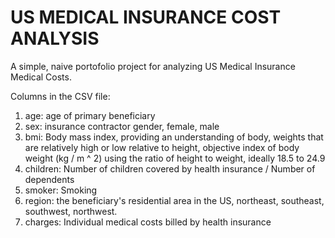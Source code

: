# US MEDICAL INSURANCE COST ANALYSIS

A simple, naive portofolio project for analyzing US Medical Insurance Medical Costs.

Columns in the CSV file:
1. age: age of primary beneficiary
2. sex: insurance contractor gender, female, male
3. bmi: Body mass index, providing an understanding of body, weights that are relatively high or low relative to height, objective index of body weight (kg / m ^ 2) using the ratio of height to weight, ideally 18.5 to 24.9
4. children: Number of children covered by health insurance / Number of dependents
5. smoker: Smoking
6. region: the beneficiary's residential area in the US, northeast, southeast, southwest, northwest.
7. charges: Individual medical costs billed by health insurance


